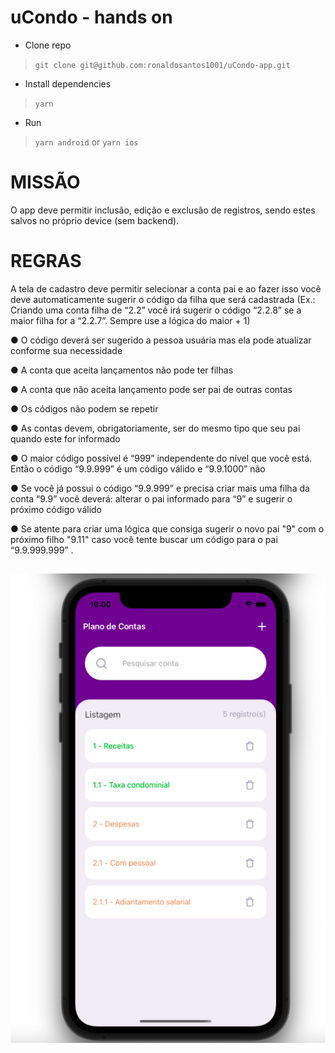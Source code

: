 # uCondo - hands on

- Clone repo 
> `git clone git@github.com:ronaldosantos1001/uCondo-app.git` 
- Install dependencies
> `yarn`
- Run
> `yarn android` or `yarn ios`

 ##

# MISSÃO

O app deve permitir inclusão, edição e exclusão de registros, sendo
estes salvos no próprio device (sem backend).

# REGRAS

A tela de cadastro deve permitir selecionar a conta pai e ao fazer isso você deve
automaticamente sugerir o código da filha que será cadastrada (Ex.: Criando uma
conta filha de “2.2” você irá sugerir o código “2.2.8” se a maior filha for a “2.2.7”.
Sempre use a lógica do maior + 1)

● O código deverá ser sugerido a pessoa usuária mas ela pode atualizar conforme
sua necessidade

● A conta que aceita lançamentos não pode ter filhas

● A conta que não aceita lançamento pode ser pai de outras contas

● Os códigos não podem se repetir

● As contas devem, obrigatoriamente, ser do mesmo tipo que seu pai quando este
for informado

● O maior código possível é “999” independente do nível que você está. Então o
código “9.9.999” é um código válido e “9.9.1000” não

● Se você já possui o código “9.9.999” e precisa criar mais uma filha da conta “9.9”
você deverá: alterar o pai informado para “9” e sugerir o próximo código válido

● Se atente para criar uma lógica que consiga sugerir o novo pai "9" com o próximo
filho "9.11" caso você tente buscar um código para o pai “9.9.999.999” .

 ##

<p align="center">
    <img src="assets\01.png"/>
</p>

##
